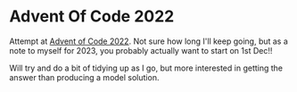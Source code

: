 # Advent Of Code 2022

Attempt at [Advent of Code 2022](https://adventofcode.com/2022). Not sure how long I'll keep going, but as a note to myself for 2023, you probably actually want to start on 1st Dec!!

Will try and do a bit of tidying up as I go, but more interested in getting the answer than producing a model solution.
